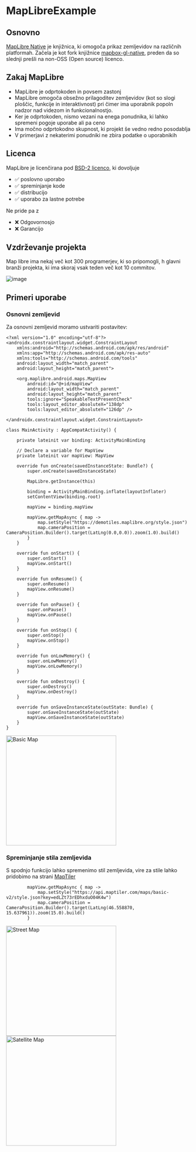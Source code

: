 # MapLibreExample

## Osnovno

[MapLibre Native](https://github.com/maplibre/maplibre-native) je knjižnica, ki omogoča prikaz zemljevidov na različnih platformah. Začela je kot fork knjižnice [mapbox-gl-native](https://github.com/mapbox/mapbox-gl-native), preden da so slednji prešli na non-OSS (Open source) licenco.


## Zakaj MapLibre
- MapLibre je odprtokoden in povsem zastonj
- MapLibre omogoča obsežno prilagoditev zemljevidov (kot so slogi ploščic, funkcije in interaktivnost) pri čimer ima uporabnik popoln nadzor nad videzom in funkcionalnostjo.
- Ker je odprtokoden, nismo vezani na enega ponudnika, ki lahko spremeni pogoje uporabe ali pa ceno
- Ima močno odprtokodno skupnost, ki projekt še vedno redno posodablja
- V primerjavi z nekaterimi ponudniki ne zbira podatke o uporabnikih

## Licenca

MapLibre je licenčirana pod [BSD-2 licenco](https://github.com/maplibre/maplibre-native/blob/main/LICENSE.md), ki dovoljuje  

- ✅ poslovno uporabo
- ✅ spreminjanje kode
- ✅ distribucijo
- ✅ uporabo za lastne potrebe

Ne pride pa z 
- ❌ Odgovornosjo
- ❌ Garancijo

## Vzdrževanje projekta
Map libre ima nekaj več kot 300 programerjev, ki so pripomogli, h glavni branži projekta, ki ima skoraj vsak teden  več kot 10 commitov.

![image](https://github.com/user-attachments/assets/56b35901-40f0-4b5c-be9f-955b2cddae75)

## Primeri uporabe

### Osnovni zemljevid

Za osnovni zemljevid moramo ustvariti postavitev:

```
<?xml version="1.0" encoding="utf-8"?>
<androidx.constraintlayout.widget.ConstraintLayout
    xmlns:android="http://schemas.android.com/apk/res/android"
    xmlns:app="http://schemas.android.com/apk/res-auto"
    xmlns:tools="http://schemas.android.com/tools"
    android:layout_width="match_parent"
    android:layout_height="match_parent">

    <org.maplibre.android.maps.MapView
        android:id="@+id/mapView"
        android:layout_width="match_parent"
        android:layout_height="match_parent"
        tools:ignore="SpeakableTextPresentCheck"
        tools:layout_editor_absoluteX="138dp"
        tools:layout_editor_absoluteY="126dp" />

</androidx.constraintlayout.widget.ConstraintLayout>
```

```
class MainActivity : AppCompatActivity() {

    private lateinit var binding: ActivityMainBinding

    // Declare a variable for MapView
    private lateinit var mapView: MapView

    override fun onCreate(savedInstanceState: Bundle?) {
        super.onCreate(savedInstanceState)

        MapLibre.getInstance(this)

        binding = ActivityMainBinding.inflate(layoutInflater)
        setContentView(binding.root)

        mapView = binding.mapView

        mapView.getMapAsync { map ->
            map.setStyle("https://demotiles.maplibre.org/style.json")
            map.cameraPosition = CameraPosition.Builder().target(LatLng(0.0,0.0)).zoom(1.0).build()
        }
    }

    override fun onStart() {
        super.onStart()
        mapView.onStart()
    }

    override fun onResume() {
        super.onResume()
        mapView.onResume()
    }

    override fun onPause() {
        super.onPause()
        mapView.onPause()
    }

    override fun onStop() {
        super.onStop()
        mapView.onStop()
    }

    override fun onLowMemory() {
        super.onLowMemory()
        mapView.onLowMemory()
    }

    override fun onDestroy() {
        super.onDestroy()
        mapView.onDestroy()
    }

    override fun onSaveInstanceState(outState: Bundle) {
        super.onSaveInstanceState(outState)
        mapView.onSaveInstanceState(outState)
    }
}
```

<img src="https://github.com/user-attachments/assets/d2bf11e4-0bdd-48ff-9ec5-2627e891d044" alt="Basic Map" width="300">

### Spreminjanje stila zemljevida

S spodnjo funkcijo lahko spremenimo stil zemljevida, vire za stile lahko pridobimo na strani [MapTiler](https://cloud.maptiler.com/maps/)

```
        mapView.getMapAsync { map ->
            map.setStyle("https://api.maptiler.com/maps/basic-v2/style.json?key=edLZt73rEDhxduO04K4w")
            map.cameraPosition = CameraPosition.Builder().target(LatLng(46.558870, 15.637961)).zoom(15.0).build()
        }
```

<div>
    <img src="https://github.com/user-attachments/assets/62847fa5-fed1-475b-a980-4a2366ad254a" alt="Street Map" width="300" />
    <img src="https://github.com/user-attachments/assets/51321d7f-6541-4f5e-bbec-cfa58a4c4270" alt="Satellite Map" width="300" />
</div>

